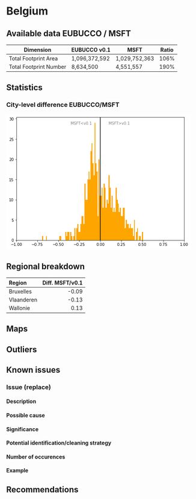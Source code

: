 
# Belgium
## Available data EUBUCCO / MSFT

| Dimension    | EUBUCCO v0.1 | MSFT | Ratio |
| -------- | ------- | ------- | ------- |
|Total Footprint Area|1,096,372,592|1,029,752,363|106%|
|Total Footprint Number|8,634,500|4,551,557|190%|


## Statistics

### City-level difference EUBUCCO/MSFT 
 ![City-level difference EUBUCCO/MSFT](../imgs/city_diff/belgium_city_diff.png)

## Regional breakdown

| Region     |   Diff. MSFT/v0.1 |
|:-----------|------------------:|
| Bruxelles  |             -0.09 |
| Vlaanderen |             -0.13 |
| Wallonie   |              0.13 |

## Maps
## Outliers
## Known issues

### Issue (replace) 

#### Description

#### Possible cause

#### Significance 

#### Potential identification/cleaning strategy

#### Number of occurences

#### Example
## Recommendations
